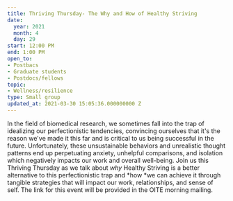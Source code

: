 ```yaml
---
title: Thriving Thursday- The Why and How of Healthy Striving
date:
  year: 2021
  month: 4
  day: 29
start: 12:00 PM
end: 1:00 PM
open_to:
- Postbacs
- Graduate students
- Postdocs/fellows
topic:
- Wellness/resilience
type: Small group
updated_at: 2021-03-30 15:05:36.000000000 Z
---
```

In the field of biomedical research, we sometimes fall into the trap of
idealizing our perfectionistic tendencies, convincing ourselves that
it's the reason we've made it this far and is critical to us being
successful in the future. Unfortunately, these unsustainable behaviors
and unrealistic thought patterns end up perpetuating anxiety, unhelpful
comparisons, and isolation which negatively impacts our work and overall
well-being. Join us this Thriving Thursday as we talk
about *why* Healthy Striving is a better alternative to this
perfectionistic trap and *how *we can achieve it through tangible
strategies that will impact our work, relationships, and sense of
self. The link for this event will be provided in the OITE morning
mailing.

